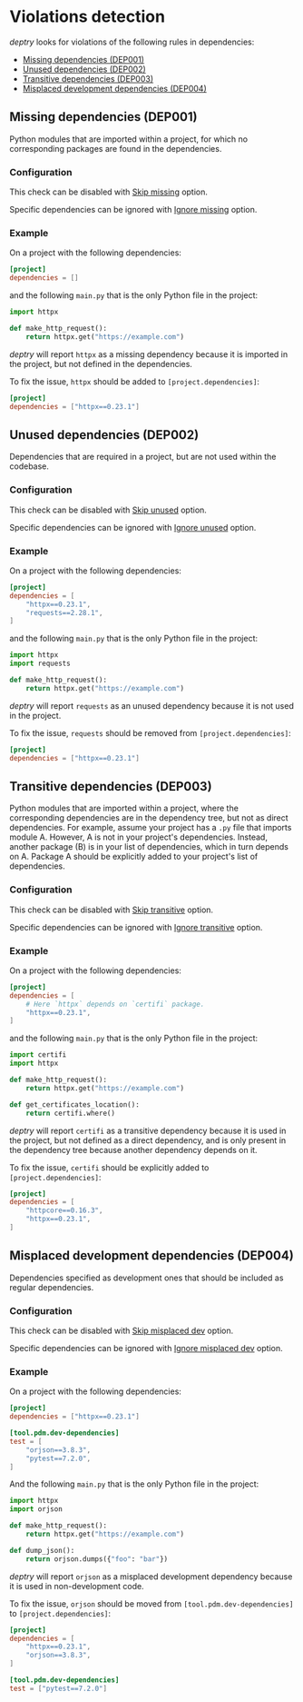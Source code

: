 # Violations detection

_deptry_ looks for violations of the following rules in dependencies:

- [Missing dependencies (DEP001)](#missing-dependencies-dep001)
- [Unused dependencies (DEP002)](#unused-dependencies-dep002)
- [Transitive dependencies (DEP003)](#transitive-dependencies-dep003)
- [Misplaced development dependencies (DEP004)](#misplaced-development-dependencies-dep004)

## Missing dependencies (DEP001)

Python modules that are imported within a project, for which no corresponding packages are found in the dependencies.

### Configuration

This check can be disabled with [Skip missing](usage.md#skip-missing) option.

Specific dependencies can be ignored with [Ignore missing](usage.md#ignore-missing) option.

### Example

On a project with the following dependencies:

```toml
[project]
dependencies = []
```

and the following `main.py` that is the only Python file in the project:

```python
import httpx

def make_http_request():
    return httpx.get("https://example.com")
```

_deptry_ will report `httpx` as a missing dependency because it is imported in the project, but not defined in the dependencies.

To fix the issue, `httpx` should be added to `[project.dependencies]`:

```toml
[project]
dependencies = ["httpx==0.23.1"]
```

## Unused dependencies (DEP002)

Dependencies that are required in a project, but are not used within the codebase.

### Configuration

This check can be disabled with [Skip unused](usage.md#skip-unused) option.

Specific dependencies can be ignored with [Ignore unused](usage.md#ignore-unused) option.

### Example

On a project with the following dependencies:

```toml
[project]
dependencies = [
    "httpx==0.23.1",
    "requests==2.28.1",
]
```

and the following `main.py` that is the only Python file in the project:

```python
import httpx
import requests

def make_http_request():
    return httpx.get("https://example.com")
```

_deptry_ will report `requests` as an unused dependency because it is not used in the project.

To fix the issue, `requests` should be removed from `[project.dependencies]`:

```toml
[project]
dependencies = ["httpx==0.23.1"]
```

## Transitive dependencies (DEP003)

Python modules that are imported within a project, where the corresponding dependencies are in the dependency tree, but not as direct dependencies.
For example, assume your project has a `.py` file that imports module A. However, A is not in your project's dependencies. Instead, another package (B) is in your list of dependencies, which in turn depends on A. Package A should be explicitly added to your project's list of dependencies.

### Configuration

This check can be disabled with [Skip transitive](usage.md#skip-transitive) option.

Specific dependencies can be ignored with [Ignore transitive](usage.md#ignore-transitive) option.

### Example

On a project with the following dependencies:

```toml
[project]
dependencies = [
    # Here `httpx` depends on `certifi` package.
    "httpx==0.23.1",
]
```

and the following `main.py` that is the only Python file in the project:

```python
import certifi
import httpx

def make_http_request():
    return httpx.get("https://example.com")

def get_certificates_location():
    return certifi.where()
```

_deptry_ will report `certifi` as a transitive dependency because it is used in the project, but not defined as a direct dependency, and is only present in the dependency tree because another dependency depends on it.

To fix the issue, `certifi` should be explicitly added to `[project.dependencies]`:

```toml
[project]
dependencies = [
    "httpcore==0.16.3",
    "httpx==0.23.1",
]
```

## Misplaced development dependencies (DEP004)

Dependencies specified as development ones that should be included as regular dependencies.

### Configuration

This check can be disabled with [Skip misplaced dev](usage.md#skip-misplaced-dev) option.

Specific dependencies can be ignored with [Ignore misplaced dev](usage.md#ignore-misplaced-dev) option.

### Example

On a project with the following dependencies:

```toml
[project]
dependencies = ["httpx==0.23.1"]

[tool.pdm.dev-dependencies]
test = [
    "orjson==3.8.3",
    "pytest==7.2.0",
]
```

And the following `main.py` that is the only Python file in the project:

```python
import httpx
import orjson

def make_http_request():
    return httpx.get("https://example.com")

def dump_json():
    return orjson.dumps({"foo": "bar"})
```

_deptry_ will report `orjson` as a misplaced development dependency because it is used in non-development code.

To fix the issue, `orjson` should be moved from `[tool.pdm.dev-dependencies]` to `[project.dependencies]`:


```toml
[project]
dependencies = [
    "httpx==0.23.1",
    "orjson==3.8.3",
]

[tool.pdm.dev-dependencies]
test = ["pytest==7.2.0"]
```
